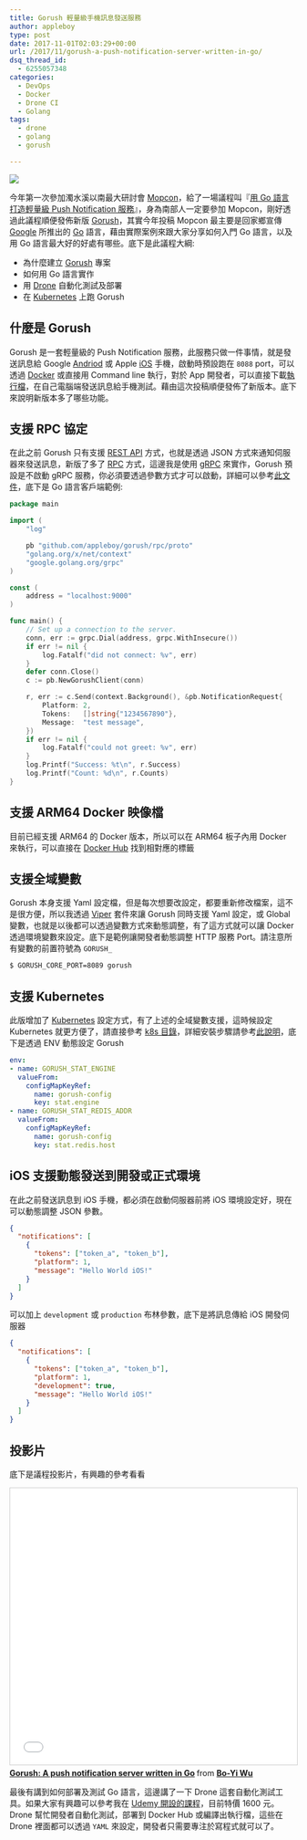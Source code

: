 ```yaml
---
title: Gorush 輕量級手機訊息發送服務
author: appleboy
type: post
date: 2017-11-01T02:03:29+00:00
url: /2017/11/gorush-a-push-notification-server-written-in-go/
dsq_thread_id:
  - 6255057348
categories:
  - DevOps
  - Docker
  - Drone CI
  - Golang
tags:
  - drone
  - golang
  - gorush

---
```

[![](https://lh3.googleusercontent.com/jsocHCR9A9yEfDVUTrU0m42_aHhTEVDGW5p5PsQSx7GSlkt3gLjohfXH3S7P7p982332ruU_e-EtW0LwmiuZjvN65VIcyME-zE35C6EM0IV1nqY6KoNw3dwW2djjid3F-T5YgnJothA=w1920-h1080)](https://lh3.googleusercontent.com/jsocHCR9A9yEfDVUTrU0m42_aHhTEVDGW5p5PsQSx7GSlkt3gLjohfXH3S7P7p982332ruU_e-EtW0LwmiuZjvN65VIcyME-zE35C6EM0IV1nqY6KoNw3dwW2djjid3F-T5YgnJothA=w1920-h1080)


今年第一次參加濁水溪以南最大研討會 [Mopcon][1]，給了一場議程叫『[用 Go 語言打造輕量級 Push Notification 服務][2]』，身為南部人一定要參加 Mopcon，剛好透過此議程順便發佈新版 [Gorush][3]，其實今年投稿 Mopcon 最主要是回家鄉宣傳 [Google][4] 所推出的 [Go][5] 語言，藉由實際案例來跟大家分享如何入門 Go 語言，以及用 Go 語言最大好的好處有哪些。底下是此議程大綱:

* 為什麼建立 [Gorush][3] 專案
* 如何用 Go 語言實作
* 用 [Drone][6] 自動化測試及部署
* 在 [Kubernetes][7] 上跑 Gorush

<!--more-->

## 什麼是 Gorush

Gorush 是一套輕量級的 Push Notification 服務，此服務只做一件事情，就是發送訊息給 Google [Andriod][11] 或 Apple [iOS][12] 手機，啟動時預設跑在 `8088` port，可以透過 [Docker][13] 或直接用 Command line 執行，對於 App 開發者，可以直接下載[執行檔][14]，在自己電腦端發送訊息給手機測試。藉由這次投稿順便發佈了新版本。底下來說明新版本多了哪些功能。

## 支援 RPC 協定

在此之前 Gorush 只有支援 [REST API](https://zh.wikipedia.org/zh-tw/REST) 方式，也就是透過 JSON 方式來通知伺服器來發送訊息，新版了多了 [RPC](https://en.wikipedia.org/wiki/Remote_procedure_call) 方式，這邊我是使用 [gRPC][15] 來實作，Gorush 預設是不啟動 gRPC 服務，你必須要透過參數方式才可以啟動，詳細可以參考[此文件][16]，底下是 Go 語言客戶端範例:

```go
package main

import (
	"log"

	pb "github.com/appleboy/gorush/rpc/proto"
	"golang.org/x/net/context"
	"google.golang.org/grpc"
)

const (
	address = "localhost:9000"
)

func main() {
	// Set up a connection to the server.
	conn, err := grpc.Dial(address, grpc.WithInsecure())
	if err != nil {
		log.Fatalf("did not connect: %v", err)
	}
	defer conn.Close()
	c := pb.NewGorushClient(conn)

	r, err := c.Send(context.Background(), &pb.NotificationRequest{
		Platform: 2,
		Tokens:   []string{"1234567890"},
		Message:  "test message",
	})
	if err != nil {
		log.Fatalf("could not greet: %v", err)
	}
	log.Printf("Success: %t\n", r.Success)
	log.Printf("Count: %d\n", r.Counts)
}
```

[11]:https://www.android.com/
[12]:https://en.wikipedia.org/wiki/IOS
[13]:https://www.docker.com/
[14]:https://github.com/appleboy/gorush/releases
[15]:https://grpc.io/
[16]:https://github.com/appleboy/gorush#run-grpc-service

## 支援 ARM64 Docker 映像檔

目前已經支援 ARM64 的 Docker 版本，所以可以在 ARM64 板子內用 Docker 來執行，可以直接在 [Docker Hub][21] 找到相對應的標籤

[21]:https://hub.docker.com/r/appleboy/gorush/tags/

## 支援全域變數

Gorush 本身支援 Yaml 設定檔，但是每次想要改設定，都要重新修改檔案，這不是很方便，所以我透過 [Viper][22] 套件來讓 Gorush 同時支援 Yaml 設定，或 Global 變數，也就是以後都可以透過變數方式來動態調整，有了這方式就可以讓 Docker 透過環境變數來設定。底下是範例讓開發者動態調整 HTTP 服務 Port。請注意所有變數的前置符號為 `GORUSH_`

```bash
$ GORUSH_CORE_PORT=8089 gorush
```

[22]:https://github.com/spf13/viper

## 支援 Kubernetes

此版增加了 [Kubernetes][7] 設定方式，有了上述的全域變數支援，這時候設定 Kubernetes 就更方便了，請直接參考 [k8s 目錄][23]，詳細安裝步驟請參考[此說明][24]，底下是透過 ENV 動態設定 Gorush

```yml
env:
- name: GORUSH_STAT_ENGINE
  valueFrom:
    configMapKeyRef:
      name: gorush-config
      key: stat.engine
- name: GORUSH_STAT_REDIS_ADDR
  valueFrom:
    configMapKeyRef:
      name: gorush-config
      key: stat.redis.host
```

[23]:https://github.com/appleboy/gorush/tree/master/k8s
[24]:https://github.com/appleboy/gorush#run-gorush-in-kubernetes

## iOS 支援動態發送到開發或正式環境

在此之前發送訊息到 iOS 手機，都必須在啟動伺服器前將 iOS 環境設定好，現在可以動態調整 JSON 參數。

```json
{
  "notifications": [
    {
      "tokens": ["token_a", "token_b"],
      "platform": 1,
      "message": "Hello World iOS!"
    }
  ]
}
```

可以加上 `development` 或 `production` 布林參數，底下是將訊息傳給 iOS 開發伺服器

```json
{
  "notifications": [
    {
      "tokens": ["token_a", "token_b"],
      "platform": 1,
      "development": true,
      "message": "Hello World iOS!"
    }
  ]
}
```

## 投影片

底下是議程投影片，有興趣的參考看看

<iframe src="//www.slideshare.net/slideshow/embed_code/key/fowmGWilFpEYMP" width="595" height="485" frameborder="0" marginwidth="0" marginheight="0" scrolling="no" style="border:1px solid #CCC; border-width:1px; margin-bottom:5px; max-width: 100%;" allowfullscreen> </iframe> <div style="margin-bottom:5px"> <strong> <a href="//www.slideshare.net/appleboy/gorush-a-push-notification-server-written-in-go" title="Gorush: A push notification server written in Go" target="_blank">Gorush: A push notification server written in Go</a> </strong> from <strong><a href="https://www.slideshare.net/appleboy" target="_blank">Bo-Yi Wu</a></strong> </div>

最後有講到如何部署及測試 Go 語言，這邊講了一下 Drone 這套自動化測試工具。如果大家有興趣可以參考我在 [Udemy 開設的課程][31]，目前特價 1600 元。Drone 幫忙開發者自動化測試，部署到 Docker Hub 或編譯出執行檔，這些在 Drone 裡面都可以透過 `YAML` 來設定，開發者只需要專注於寫程式就可以了。

[31]:https://www.udemy.com/devops-oneday/?couponCode=KUBERNETES


[1]:https://mopcon.org/2017/
[2]:https://www.slideshare.net/appleboy/gorush-a-push-notification-server-written-in-go
[3]:https://github.com/appleboy/gorush
[4]:https://www.google.com
[5]:https://golang.org/
[6]:https://github.com/drone/drone
[7]:https://kubernetes.io/
